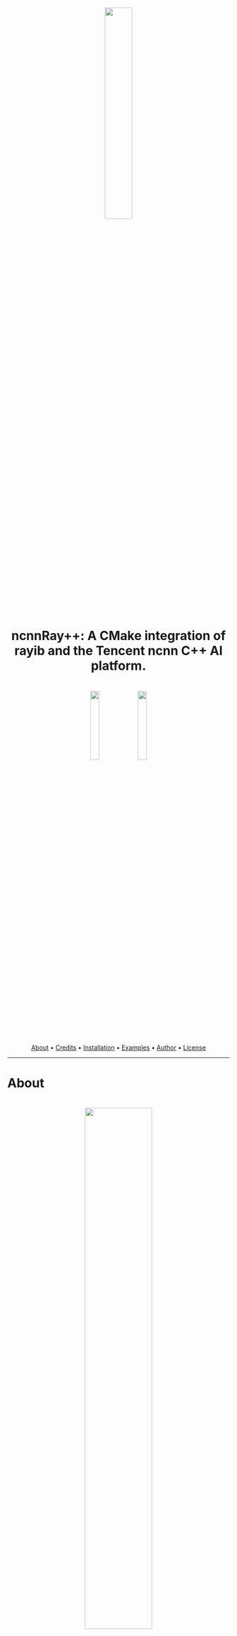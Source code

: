
<h1 align="center">    
  <img src="https://github.com/QuantScientist/ncnnRay/blob/main/assets/logo-anim.gif?raw=true" width="35%"></a>  
</h1>

<h1 align="center">ncnnRay++: A CMake integration of rayib and the Tencent ncnn C++ AI platform.</h1>

<h1 align="center">    
  <img src="https://github.com/QuantScientist/ncnnRay/blob/main/assets/raylib_256x256.png?raw=true" width="20%"></a>  
  <img src="https://github.com/QuantScientist/ncnnRay/blob/main/assets/vulcan.png?raw=true" width="20%"></a>  
</h1>
      
<p align="center">
  <a href="#about">About</a> •
  <a href="#credits">Credits</a> •
  <a href="#installation">Installation</a> •  
  <a href="#fexamples">Examples</a> •  
  <a href="#author">Author</a> •  
  <a href="#license">License</a>
</p>


---

# About

<h1 align="center">    
  <img src="https://github.com/QuantScientist/ncnnRay/blob/main/assets/manga.png.exp.png?raw=true" width="55%"></a>  
</h1>
  
**ncnnRay++** is a CMake based **integration** of **_raylib_** and the very popular Tencent ncnn Deep Learning library. 
ncnn is written in C++ designed (but not only) for edge computing devices. The project depends on the Vulkan SDK (Vulakn is Khronos' API
for Graphics and Compute on GPUs).

ncnnRay solely uses the ncnn project as a universal neural network inference framework.
 
**There is no OpenCV dependency for reading and writing images / videos or anything else**. Everything is self-contained 
using stb_image . The library includes conversion utils between ray Image, `ncnn::Mat` and PNG lib, all of which are interchangeable.
For more details, refer to: 
- https://github.com/QuantScientist/ncnnRay/blob/master/include/utils/vision_utils.hpp     
 
**Why??++** The goal is to integrate both libraries into HTML using Webassembly. ray is already natively supported on WASM. 
This would open the door to thousands of opportunities!.  

Real-time face detection on a CPU:
<h1 align="center">    
  <img src="https://github.com/QuantScientist/ncnnRay/blob/main/assets/anim01.gif?raw=true" width="55%"></a>  
</h1>


# Available AI Models (Tencent ncnn in C++)
 
 <div align='left'>
 <table>
   <th>Image</th>
   <th>Model name</th>   
   <th>Credit C++ implementation<br/></th>
   <th>NCNN_DEVICE<br/></th>
   <th>Paper <br/></th>         
   <tr>          
     <td><img src='https://github.com/QuantScientist/ncnnRay/blob/main/assets/faces.png.exp.png?raw=true' width="600px"></td>
     <td>LFFD</td>              
     <td> <a href="https://github.com/SyGoing/LFFD-with-ncnn">Credit ncnn C++</a>
     and <a href="https://github.com/YonghaoHe/A-Light-and-Fast-Face-Detector-for-Edge-Devices">LFFD: A Light and Fast Face Detector for Edge Devices</a> 
     </td>         
     <td> CPU only </td>         
     <td> <a href="https://arxiv.org/abs/1904.10633">LFFD: A Light and Fast Face Detector for Edge Devices</a>              
      </td>              
   </tr>                 
   
   <tr>          
    <td><img src='https://github.com/QuantScientist/ncnnRay/blob/main/assets/amber.png_mosaic_cpp.pt-out.png?raw=true' width="600px"></td>
    <td>NeuralStyle</td>              
    <td> <a href="https://github.com/nihui/ncnn-android-styletransfer">Credit ncnn C++</a> </td>         
    <td> CPU / Vulkan GPU</td>         
    <td> <a href="https://arxiv.org/abs/1508.06576">A Neural Algorithm of Artistic Style</a>              
     </td>              
  </tr>
      
 </table>
 </div>


# GPU or CPU?  
If you want to test on a CPU you will have to edit the CMakeLists file. ncnn uses the Vulkan SDK for all its GPU operations. 

GPU (Vulkan) mode:
```cmake
set(NCNN_DEVICE "VULKAN")
```
CPU mode: 
```cmake
set(NCNN_DEVICE "cpu")
```
**Note**: Tested only on **GPU with CUDA 10.2 and a CPU on a Windows 10 machine**. 

## Vulkan
Vulkan is Khronos' API for High-efficiency Graphics and Compute on GPUs. 

In analogy to PyTorch which uses CUDA behind the scenes to allocate tensors on a GPU, ncnn uses the Vulkan SDK and shaders to do the same. 
**To use Vulkan backend** during CMake build, install Vulkan header files, a vulkan driver loader, GLSL to SPIR-V 
compiler and vulkaninfo tool. Preferably from your distribution repositories. Alternatively download and install full Vulkan SDK 
(about 200MB in size; it contains all header files, documentation and prebuilt loader, 
as well some extra tools and source code of everything) from https://vulkan.lunarg.com/sdk/home

**To use Vulkan after building ncnn**  you will also need to have Vulkan driver for your GPU. 
For AMD and Intel GPUs these can be found in Mesa graphics driver, which usually is installed by default on 
all distros. 
For Nvidia GPUs the propietary Nvidia driver must be downloaded and installed 
After installing Vulkan driver, confirm Vulkan libraries and driver are working, 
by using vulkaninfo it should list GPU device type. For instance:
````bash
VkPhysicalDeviceDriverProperties:
---------------------------------
driverID           = DRIVER_ID_NVIDIA_PROPRIETARY
driverName         = NVIDIA
driverInfo         = 452.28
conformanceVersion = 1.2.3.1
```` 
 

## RayLib 
rayLib is an amazing library which has been widely adopted by the gaming community. 
Read more about the raylib game framework here: https://www.raylib.com/
Or look up projects using it here:
https://www.google.com/search?q=raylib+site:github.com   

## Tencent ncnn 
Written in C++, ncnn has a community that is growing by the day. It compiles on almost every platform and is 
mainly targeted at egde devices.    
  
<p align="right">
<sub>(Preview)</sub>
</p>

## A simple example 
The folowing example create a ray window, allocates a `ncnn::Mat` on the GPU and draws the value  into a ray window. 
 
```cpp
#include "../include/utils/vision_utils.hpp"
int main(int argc, char** argv) {
    VisionUtils vu=VisionUtils(); 

    //RGB
    Image image = LoadImage("parrots.png");   
    ncnn::Mat inmat =vu.rayImageToNcnn(image);
    std::cout<<"Total:" << inmat.total() <<std::endl;
    std::cout<<"D:" << vu.tensorDIMS (inmat) <<std::endl;;
    Image saveImage=vu.ncnnToRayImage(inmat);
    ExportImage(saveImage, "parrots-ncnn-rgb.png");
    
    //RGBA
    Image imageRGBA = LoadImage("windmill.png");   
    ncnn::Mat inmatimageRGBA =vu.rayImageToNcnn(imageRGBA);
    std::cout<<"Total:" << inmatimageRGBA.total() <<std::endl;
    std::cout<<"D:" << vu.tensorDIMS (inmatimageRGBA) <<std::endl;;
    Image saveImageimageRGBA=vu.ncnnToRayImage(inmatimageRGBA);
    ExportImage(saveImageimageRGBA, "big-cat-ncnn-rgba.png");    

    return 0;
```

## Credits + Third party libraries I used

* RayLib UI + raylib https://github.com/raysan5/raylib which is licensed under 
an unmodified zlib/libpng license (View raylib.h for details) Copyright (c) 2014 Ramon Santamaria (@raysan5) 

* ncnn 

* Style transfer models from: https://github.com/nihui/ncnn-android-styletransfer

* An inventory of ncnn models: https://github.com/nilseuropa/ncnn_models 
 
## Progress / features 

|                            | 🔰 ncnnRay++ CMake  | |
| -------------------------- | :----------------: | :-------------:|
| `ncnn:Mat` CPU tensor to stb Image        |         ✔️                 
| `ncnn:Mat` GPU tensors to stb image       |         ✔️                 
| stb image to CPU `ncnn:Mat`        |         ✔️
| Save `ncnn:Mat` as stb PNG image on disk         |         ✔️


# Examples

## A Simple example, mainly for testing the integration. Read an Image, allocate an `ncnn:Mat` tensor on the CPU.
- https://github.com/QuantScientist/ncnnRay/blob/main/src/ncnnRay_read_image.cpp

## LFFD: A Light and Fast Face Detector for Edge Devices
- https://github.com/QuantScientist/ncnnRay/blob/main/src/ncnnRay_lfd.cpp
```
@inproceedings{LFFD,
title={LFFD: A Light and Fast Face Detector for Edge Devices},
author={He, Yonghao and Xu, Dezhong and Wu, Lifang and Jian, Meng and Xiang, Shiming and Pan, Chunhong},
booktitle={arXiv:1904.10633},
year={2019}
}
```


## Requirements:
* tested only on Windows 10 and Microsoft Visual C++ 2019 16.4
* NVIDIA CUDA 10.2 + Vulkan SDK . I did not test with any other CUDA version. 
* ncnn  (downloaded automatically)  
* Tested on 64 bit only device.  
* CMake 3.18   
* rayLib GUI (downloaded automatically).
* Vulka SDK 

# Building using CMake

## ncnn 
**CMake** should take care of everything for you!   
````bash
cd to 3rdparty\ncnn\
call "C:\Program Files (x86)\Microsoft Visual Studio\2019\Community\VC\Auxiliary\Build\vcvars64.bat"
cmake.exe -DCMAKE_BUILD_TYPE=Release -G "CodeBlocks - NMake Makefiles" . 
-B bin64 -DNCNN_VULKAN=ON -DNCNN_SYSTEM_GLSLANG=ON -DNCNN_BUILD_EXAMPLES=ON -DNCNN_BENCHMARK=ON 
-DNCNN_BUILD_TOOLS=ON  && cmake.exe --build bin64
````
CLion is strongly recommended for the build. Please setup CLion as follows: 
![ncnnRay++ Code](https://github.com/QuantScientist/ncnnRay/blob/master/asstes/clion.png?raw=true)
   
Then cd to the root folder of thie project and run again:
````bash
cd to the root folder
call "C:\Program Files (x86)\Microsoft Visual Studio\2019\Community\VC\Auxiliary\Build\vcvars64.bat"
cmake.exe -DCMAKE_BUILD_TYPE=Release -G "CodeBlocks - NMake Makefiles" . 
-B bin64 -DNCNN_VULKAN=ON -DNCNN_SYSTEM_GLSLANG=ON -DNCNN_BUILD_EXAMPLES=ON -DNCNN_BENCHMARK=ON 
-DNCNN_BUILD_TOOLS=ON  && cmake.exe --build bin64
````
## Downloading and installing steps rayLib:
The **CMake file will download this automatically for you**.
 
## Contributing

Feel free to report issues during build or execution. We also welcome suggestions to improve the performance of this application.
 

## Citation

If you find the code or trained models useful, please consider citing:

```
@misc{ncnnRay++,
  author={Kashani, Shlomo},
  title={ncnnRay++2020},
  howpublished={\url{https://github.com/QuantScientist/ncnnRay/}},
  year={2020}
}
```
 
## Disclaimers
 
 - No liability. Feel free to submit bugs or fixes.
 - No tech support: this is merely a spare-time fun project for me.
 - Contribution is more than welcomed though.
 - Tested only on Windows 10 with Visual Studio 2019. More OS and dev env support are welcomed.

## Licensing

- Copyright © [Shlomo Kashani, author of the book "Deep Learning Interviews"](www.interviews.ai)

## Third party licences:
- raylib is licensed under an unmodified zlib/libpng license, which is an OSI-certified, 
BSD-like license that allows static linking with closed source software. Check LICENSE for further details.

- NVIDIA CUDA license https://docs.nvidia.com/cuda/eula/index.html 

# References

- https://github.com/RobLoach/raylib-cpp